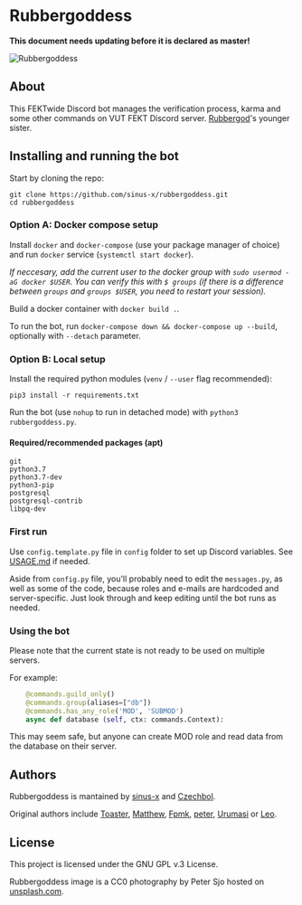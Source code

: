 # Rubbergoddess

**This document needs updating before it is declared as master!**

![Rubbergoddess](https://repository-images.githubusercontent.com/238499660/ec829180-4868-11ea-948c-199e65da1347)

## About

This FEKTwide Discord bot manages the verification process, karma and some other
commands on VUT FEKT Discord server. [Rubbergod](https://github.com/Toaster192/rubbergod)'s younger sister.

## Installing and running the bot

Start by cloning the repo:
```
git clone https://github.com/sinus-x/rubbergoddess.git
cd rubbergoddess
```

### Option A: Docker compose setup

Install `docker` and `docker-compose` (use your package manager of choice) and 
run `docker` service (`systemctl start docker`).

_If neccesary, add the current user to the docker group with 
`sudo usermod -aG docker $USER`. You can verify this with `$ groups` (if there 
is a difference between `groups` and `groups $USER`, you need to restart your 
session)._

Build a docker container with `docker build .`.

To run the bot, run `docker-compose down && docker-compose up --build`, 
optionally with `--detach` parameter.

### Option B: Local setup

Install the required python modules (`venv` / `--user` flag recommended):
```
pip3 install -r requirements.txt
```

Run the bot (use `nohup` to run in detached mode) with `python3 rubbergoddess.py`.

#### Required/recommended packages (apt)

```
git
python3.7
python3.7-dev
python3-pip
postgresql
postgresql-contrib
libpq-dev
```

### First run
Use `config.template.py` file in `config` folder to set up Discord variables. 
See [USAGE.md]() if needed.

Aside from `config.py` file, you'll probably need to edit the `messages.py`, as 
well as some of the code, because roles and e-mails are hardcoded and server-specific. 
Just look through and keep editing until the bot runs as needed.

### Using the bot
Please note that the current state is not ready to be used on multiple servers. 

For example:
```python
    @commands.guild_only()
    @commands.group(aliases=["db"])
    @commands.has_any_role('MOD', 'SUBMOD')
    async def database (self, ctx: commands.Context):
```

This may seem safe, but anyone can create MOD role and read data from the 
database on their server.

## Authors

Rubbergoddess is mantained by [sinus-x](https://github.com/sinus-x) and [Czechbol](https://github.com/Czechbol).

Original authors include [Toaster](https://github.com/toaster192), 
[Matthew](https://github.com/matejsoroka), [Fpmk](https://github.com/TheGreatfpmK), 
[peter](https://github.com/peterdragun), [Urumasi](https://github.com/Urumasi) 
or [Leo](https://github.com/ondryaso).

## License

This project is licensed under the GNU GPL v.3 License.

Rubbergoddess image is a CC0 photography by Peter Sjo hosted on 
[unsplash.com](https://unsplash.com/photos/Nxy-6QwGMzA).
